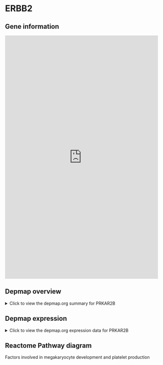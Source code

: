<h1>ERBB2</h1>

<h2>Gene information</h2>
<iframe src="https://depmap.org/portal/gene/PRKAR2B?tab=about" style="border:none;width:100%;height:800px"></iframe>

<h2>Depmap overview</h2>
<details>
  <summary>Click to view the depmap.org summary for PRKAR2B</summary>
  <iframe src="https://depmap.org/portal/gene/PRKAR2B?tab=overview" style="border:none;width:100%;height:800px"></iframe>
</details>

<h2>Depmap expression</h2>
<details>
  <summary>Click to view the depmap.org expression data for PRKAR2B</summary>
  <iframe src="https://depmap.org/portal/gene/PRKAR2B?tab=characterization" style="border:none;width:100%;height:800px"></iframe>
</details>



<h2>Reactome Pathway diagram</h2>
Factors involved in megakaryocyte development and platelet production
<div id="diagramHolder"></div>

<script>
    //Creating the Reactome Diagram widget
    //Take into account a proxy needs to be set up in your server side pointing to www.reactome.org
    function onReactomeDiagramReady(){  //This function is automatically called when the widget code is ready to be used
        var diagram = Reactome.Diagram.create({
            "placeHolder" : "diagramHolder",
            "width" : 900,
            "height" : 500
        });

        //Initialising it to the "Hemostasis" pathway
        diagram.loadDiagram("R-HSA-983231");

        //Adding different listeners

        diagram.onDiagramLoaded(function (loaded) {
            console.info("Loaded ", loaded);
            diagram.flagItems("BAD");
	    diagram.flagItems("Q92934");
            if (loaded == "R-HSA-983231") diagram.selectItem("R-HSA-983231");
        });

     }
</script>



